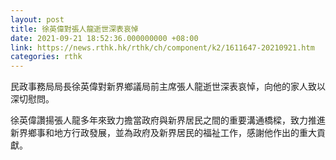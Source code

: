 ```yaml
---
layout: post
title: 徐英偉對張人龍逝世深表哀悼
date: 2021-09-21 18:52:36.000000000 +08:00
link: https://news.rthk.hk/rthk/ch/component/k2/1611647-20210921.htm
categories: rthk
---
```


民政事務局局長徐英偉對新界鄉議局前主席張人龍逝世深表哀悼，向他的家人致以深切慰問。
 
徐英偉讚揚張人龍多年來致力擔當政府與新界居民之間的重要溝通橋樑，致力推進新界鄉事和地方行政發展，並為政府及新界居民的福祉工作，感謝他作出的重大貢獻。
